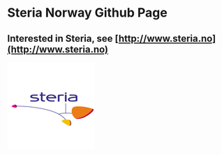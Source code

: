 Steria Norway Github Page
==========

Interested in Steria, see [http://www.steria.no](http://www.steria.no)
-----------------------------------------------------------------------

![steria-logo](steria-logo.png)
